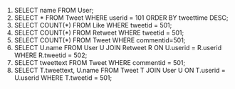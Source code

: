1. SELECT name FROM User;
2. SELECT * FROM Tweet WHERE userid = 101 ORDER BY tweettime DESC;
3. SELECT COUNT(*) FROM Like WHERE tweetid = 501;
4. SELECT COUNT(*) FROM Retweet WHERE tweetid = 501;
5. SELECT COUNT(*) FROM Tweet WHERE commentid=501;
6. SELECT U.name FROM User U JOIN Retweet R ON U.userid = R.userid WHERE R.tweetid = 502;
7. SELECT tweettext FROM Tweet WHERE commentid = 501;
8. SELECT T.tweettext, U.name FROM Tweet T JOIN User U ON T.userid = U.userid WHERE T.tweetid = 501;
